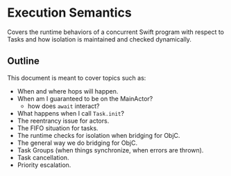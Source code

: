 # Execution Semantics

Covers the runtime behaviors of a concurrent Swift program with respect to Tasks 
and how isolation is maintained and checked dynamically.

## Outline

This document is meant to cover topics such as:

- When and where hops will happen.
- When am I guaranteed to be on the MainActor?
  - how does `await` interact?
- What happens when I call `Task.init`?
- The reentrancy issue for actors.
- The FIFO situation for tasks.
- The runtime checks for isolation when bridging for ObjC.
- The general way we do bridging for ObjC.
- Task Groups (when things synchronize, when errors are thrown).
- Task cancellation.
- Priority escalation.